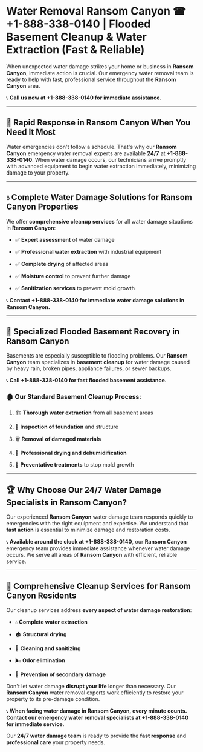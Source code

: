 # Water Removal Ransom Canyon ☎ +1-888-338-0140 | Flooded Basement Cleanup & Water Extraction (Fast & Reliable)

When unexpected water damage strikes your home or business in **Ransom Canyon**, immediate action is crucial. Our emergency water removal team is ready to help with fast, professional service throughout the **Ransom Canyon** area. 

📞 **Call us now at +1-888-338-0140 for immediate assistance.**
---
## 🚀 Rapid Response in Ransom Canyon When You Need It Most
Water emergencies don't follow a schedule. That's why our **Ransom Canyon** emergency water removal experts are available **24/7** at **+1-888-338-0140**. When water damage occurs, our technicians arrive promptly with advanced equipment to begin water extraction immediately, minimizing damage to your property.
---
## 💧 Complete Water Damage Solutions for Ransom Canyon Properties
We offer **comprehensive cleanup services** for all water damage situations in **Ransom Canyon**:
- ✅ **Expert assessment** of water damage  
- ✅ **Professional water extraction** with industrial equipment  
- ✅ **Complete drying** of affected areas  
- ✅ **Moisture control** to prevent further damage  
- ✅ **Sanitization services** to prevent mold growth  
📞 **Contact +1-888-338-0140 for immediate water damage solutions in Ransom Canyon.**
---
## 🌊 Specialized Flooded Basement Recovery in Ransom Canyon
Basements are especially susceptible to flooding problems. Our **Ransom Canyon** team specializes in **basement cleanup** for water damage caused by heavy rain, broken pipes, appliance failures, or sewer backups. 
📞 **Call +1-888-338-0140 for fast flooded basement assistance.**
### 🏚️ Our Standard Basement Cleanup Process:
1. 🏗️ **Thorough water extraction** from all basement areas  
2. 🔎 **Inspection of foundation** and structure  
3. 🗑️ **Removal of damaged materials**  
4. 💨 **Professional drying and dehumidification**  
5. 🚫 **Preventative treatments** to stop mold growth  
---
## 🏆 Why Choose Our 24/7 Water Damage Specialists in Ransom Canyon?
Our experienced **Ransom Canyon** water damage team responds quickly to emergencies with the right equipment and expertise. We understand that **fast action** is essential to minimize damage and restoration costs.
📞 **Available around the clock at +1-888-338-0140**, our **Ransom Canyon** emergency team provides immediate assistance whenever water damage occurs. We serve all areas of **Ransom Canyon** with efficient, reliable service.
---
## 🧹 Comprehensive Cleanup Services for Ransom Canyon Residents
Our cleanup services address **every aspect of water damage restoration**:
- 💧 **Complete water extraction**  
- 🏠 **Structural drying**  
- 🧼 **Cleaning and sanitizing**  
- 🌬️ **Odor elimination**  
- 🚫 **Prevention of secondary damage**  
Don't let water damage **disrupt your life** longer than necessary. Our **Ransom Canyon** water removal experts work efficiently to restore your property to its pre-damage condition.
📞 **When facing water damage in Ransom Canyon, every minute counts. Contact our emergency water removal specialists at +1-888-338-0140 for immediate service.**
Our **24/7 water damage team** is ready to provide the **fast response** and **professional care** your property needs.
